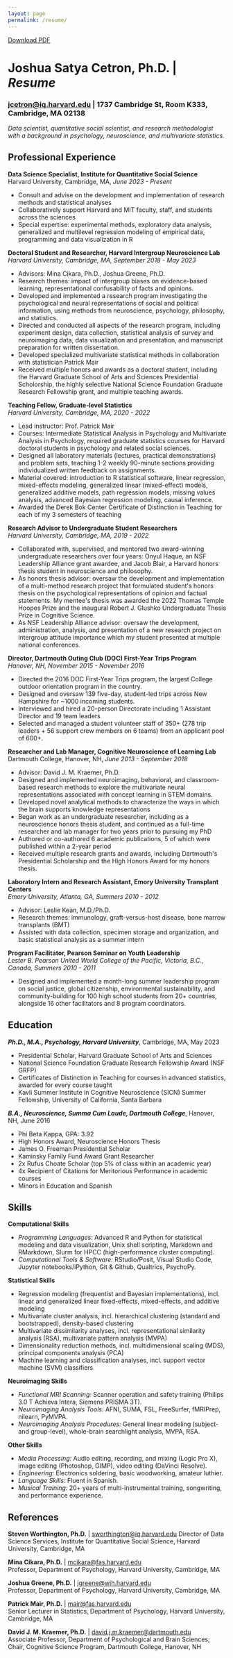 ```yaml
---
layout: page
permalink: /resume/
---
```

<div><a href="https://github.com/jcetron/jcetron.github.io/raw/master/_data/joshua_cetron_resume.pdf">Download PDF</a></div>

# Joshua Satya Cetron, Ph.D. | _Resume_  
### [jcetron@iq.harvard.edu](mailto:jcetron@iq.harvard.edu) | 1737 Cambridge St, Room K333, Cambridge, MA 02138 

_Data scientist, quantitative social scientist, and research methodologist with a background in psychology, neuroscience, and multivariate statistics._

## Professional Experience 
**Data Science Specialist, Institute for Quantitative Social Science**  
Harvard University, Cambridge, MA, _June 2023 - Present_  
- Consult and advise on the development and implementation of research methods and statistical analyses
- Collaboratively support Harvard and MIT faculty, staff, and students across the sciences
- Special expertise: experimental methods, exploratory data analysis, generalized and multilevel regression modeling of empirical data, programming and data visualization in R

**Doctoral Student and Researcher, Harvard Intergroup Neuroscience Lab**  
_Harvard University, Cambridge, MA, September 2018 - May 2023_  
- Advisors: Mina Cikara, Ph.D., Joshua Greene, Ph.D.  
- Research themes: impact of intergroup biases on evidence-based learning, representational confusability of facts and opinions.
- Developed and implemented a research program investigating the psychological and neural representations of social and political information, using methods from neuroscience, psychology, philosophy, and statistics.
- Directed and conducted all aspects of the research program, including experiment design, data collection, statistical analysis of survey and neuroimaging data, data visualization and presentation, and manuscript preparation for written dissertation.
- Developed specialized multivariate statistical methods in collaboration with statistician Patrick Mair  
- Received multiple honors and awards as a doctoral student, including the Harvard Graduate School of Arts and Sciences Presidential Scholorship, the highly selective National Science Foundation Graduate Research Fellowship grant, and multiple teaching awards.

**Teaching Fellow, Graduate-level Statistics**  
_Harvard University, Cambridge, MA, 2020 - 2022_  
- Lead instructor: Prof. Patrick Mair  
- Courses: Intermediate Statistical Analysis in Psychology and Multivariate Analysis in Psychology, required graduate statistics courses for Harvard doctoral students in psychology and related social sciences.
- Designed all laboratory materials (lectures, practical demonstrations) and problem sets, teaching 1-2 weekly 90-minute sections providing individualized written feedback on assignments. 
- Material covered: introduction to R statistical software, linear regression, mixed-effects modeling, generalized linear (mixed-effect) models, generalized additive models, path regression models, missing values analysis, advanced Bayesian regression modeling, causal inference. 
- Awarded the Derek Bok Center Certificate of Distinction in Teaching for each of my 3 semesters of teaching  

**Research Advisor to Undergraduate Student Researchers**  
_Harvard University, Cambridge, MA, 2019 - 2022_  
- Collaborated with, supervised, and mentored two award-winning undergraduate researchers over four years: Onyul Haque, an NSF Leadership Alliance grant awardee, and Jacob Blair, a Harvard honors thesis student in neuroscience and philosophy.
- As honors thesis advisor: oversaw the development and implementation of a multi-method research project that formulated student's honors thesis on the psychological representations of opinion and factual statements. My mentee's thesis was awarded the 2022 Thomas Temple Hoopes Prize and the inaugural Robert J. Glushko Undergraduate Thesis Prize in Cognitive Science.  
- As NSF Leadership Alliance advisor: oversaw the development, administration, analysis, and presentation of a new research project on intergroup attitude importance which my student presented at multiple national conferences.  

**Director, Dartmouth Outing Club (DOC) First-Year Trips Program**  
_Hanover, NH, November 2015 - November 2016_  
- Directed the 2016 DOC First-Year Trips program, the largest College outdoor orientation program in the country.
- Designed and oversaw 139 five-day, student-led trips across New Hampshire for ~1000 incoming students.
- Interviewed and hired a 20-person Directorate including 1 Assistant Director and 19 team leaders
- Selected and managed a student volunteer staff of 350+ (278 trip leaders + 56 support crew members on 6 teams) from an applicant pool of 600+.  

**Researcher and Lab Manager, Cognitive Neuroscience of Learning Lab**  
Dartmouth College, Hanover, NH, _June 2013 - September 2018_  
- Advisor: David J. M. Kraemer, Ph.D.  
- Designed and implemented neuroimaging, behavioral, and classroom-based research methods to explore the multivariate neural representations associated with concept learning in STEM domains.
- Developed novel analytical methods to characterize the ways in which the brain supports knowledge representations
- Began work as an undergraduate researcher, including as a neuroscience honors thesis student, and continued as a full-time researcher and lab manager for two years prior to pursuing my PhD
- Authored or co-authored 6 academic publications, 5 of which were published within a 2-year period
- Received multiple research grants and awards, including Dartmouth's Presidential Scholarship and the High Honors Award for my honors thesis.  

**Laboratory Intern and Research Assistant, Emory University Transplant Centers**  
_Emory University, Atlanta, GA, Summers 2010 - 2012_  
- Advisor: Leslie Kean, M.D./Ph.D.  
- Research themes: immunology, graft-versus-host disease, bone marrow transplants (BMT)
- Assisted with data collection, specimen storage and organization, and basic statistical analysis as a summer intern

**Program Facilitator, Pearson Seminar on Youth Leadership**  
_Lester B. Pearson United World College of the Pacific, Victoria, B.C., Canada, Summers 2010 - 2011_  
- Designed and implemented a month-long summer leadership program on social justice, global citizenship, environmental sustainability, and community-building for 100 high school students from 20+ countries, alongside 16 other facilitators and 8 program coordinators.


## Education
**_Ph.D., M.A., Psychology, Harvard University_**, Cambridge, MA, May 2023
- Presidential Scholar, Harvard Graduate School of Arts and Sciences
- National Science Foundation Graduate Research Fellowship Award (NSF GRFP)
- Certificates of Distinction in Teaching for courses in advanced statistics, awarded for every course taught
- Kavli Summer Institute in Cognitive Neuroscience (SICN) Summer Fellowship, University of California, Santa Barbara  

**_B.A., Neuroscience, _Summa Cum Laude_, Dartmouth College_**, Hanover, NH, June 2016
- Phi Beta Kappa, GPA: 3.92
- High Honors Award, Neuroscience Honors Thesis
- James O. Freeman Presidential Scholar
- Kaminsky Family Fund Award Grant Researcher
- 2x Rufus Choate Scholar (top 5% of class within an academic year)
- 4x Recipient of Citations for Meritorious Performance in academic courses
- Minors in Education and Spanish  

## Skills
**Computational Skills**  
- _Programming Languages:_ Advanced R and Python for statistical modeling and data visualization, Unix shell scripting, Markdown and RMarkdown, Slurm for HPCC (high-performance cluster computing).  
- _Computational Tools & Software:_ RStudio/Posit, Visual Studio Code, Jupyter notebooks/iPython, Git & Github, Qualtrics, PsychoPy.

**Statistical Skills**  
- Regression modeling (frequentist and Bayesian implementations), incl. linear and generalized linear fixed-effects, mixed-effects, and additive modeling
- Multivariate cluster analysis, incl. hierarchical clustering (standard and bootstrapped), density-based clustering
- Multivariate dissimilarity analyses, incl. representational similarity analysis (RSA), multivariate pattern analysis (MVPA)
- Dimensionality reduction methods, incl. multidimensional scaling (MDS), principal components analysis (PCA)
- Machine learning and classification analyses, incl. support vector machine (SVM) classifiers

**Neuroimaging Skills**  
- _Functional MRI Scanning:_ Scanner operation and safety training (Philips 3.0 T Achieva Intera, Siemens PRISMA 3T).  
- _Neuroimaging Analysis Tools:_ AFNI, SUMA, FSL, FreeSurfer, fMRIPrep, nilearn, PyMVPA.  
- _Neuroimaging Analysis Procedures:_ General linear modeling (subject- and group-level), whole-brain searchlight analysis, MVPA, RSA.

**Other Skills**  
- _Media Processing:_ Audio editing, recording, and mixing (Logic Pro X), image editing (Photoshop, GIMP), video editing (DaVinci Resolve).  
- _Engineering:_ Electronics soldering, basic woodworking, amateur luthier.  
- _Language Skills:_ Fluent in Spanish.  
- _Musical Training:_ 20+ years of multi-instrumental training, songwriting, and performance experience.

## References
**Steven Worthington, Ph.D.** | [sworthington@iq.harvard.edu](mailto:sworthington@iq.harvard.edu)
Director of Data Science Services, Institute for Quantitative Social Science, Harvard University, Cambridge, MA

**Mina Cikara, Ph.D.** | [mcikara@fas.harvard.edu](mailto:mcikara@fas.harvard.edu)  
Professor, Department of Psychology, Harvard University, Cambridge, MA  

**Joshua Greene, Ph.D.** | [jgreene@wjh.harvard.edu](mailto:jgreene@wjh.harvard.edu)  
Professor, Department of Psychology, Harvard University, Cambridge, MA

**Patrick Mair, Ph.D.** | [mair@fas.harvard.edu](mailto:mair@fas.harvard.edu)  
Senior Lecturer in Statistics, Department of Psychology, Harvard University, Cambridge, MA

**David J. M. Kraemer, Ph.D.** | [david.j.m.kraemer@dartmouth.edu](mailto:david.j.m.kraemer@dartmouth.edu)  
Associate Professor, Department of Psychological and Brain Sciences; Chair, Cognitive Science Program, Dartmouth College, Hanover, NH  